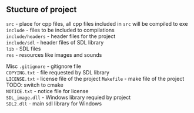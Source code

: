 ## Stucture of project
`src` - place for cpp files, all cpp files included in `src`   will be compiled to exe   
`include` - files to be included to compilations   
`include/headers` - header files for the project   
`include/sdl` - header files of SDL library   
`lib` - SDL files   
`res` - resources like images and sounds

Misc
`.gitignore` - gitignore file   
`COPYING.txt` - file requested by SDL library   
`LICENSE.txt` - license file of the project
`Makefile` - make file of the project TODO: switch to cmake   
`NOTICE.txt` - notice file for license   
`SDL_image.dll` - Windows library requied by project   
`SDL2.dll` - main sdl library for Windows   
